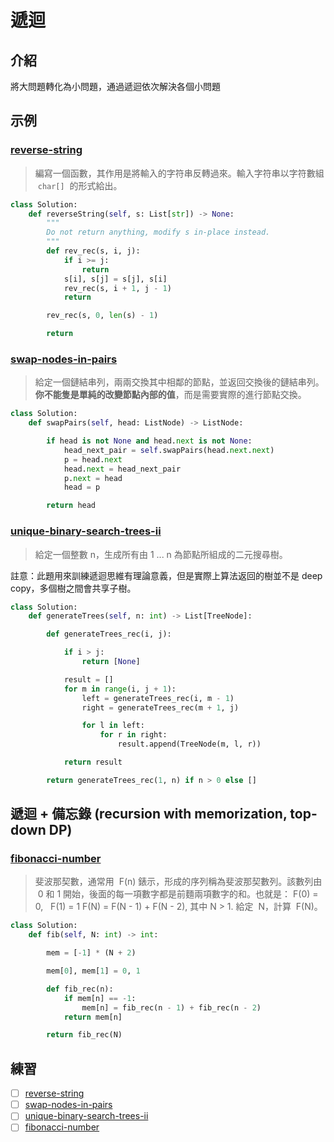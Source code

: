 # 遞迴

## 介紹

將大問題轉化為小問題，通過遞迴依次解決各個小問題

## 示例

### [reverse-string](https://leetcode.com/problems/reverse-string/)

> 編寫一個函數，其作用是將輸入的字符串反轉過來。輸入字符串以字符數組  `char[]`  的形式給出。

```Python
class Solution:
    def reverseString(self, s: List[str]) -> None:
        """
        Do not return anything, modify s in-place instead.
        """
        def rev_rec(s, i, j):
            if i >= j:
                return
            s[i], s[j] = s[j], s[i]
            rev_rec(s, i + 1, j - 1)
            return

        rev_rec(s, 0, len(s) - 1)

        return
```

### [swap-nodes-in-pairs](https://leetcode.com/problems/swap-nodes-in-pairs/)

> 給定一個鏈結串列，兩兩交換其中相鄰的節點，並返回交換後的鏈結串列。
> **你不能隻是單純的改變節點內部的值**，而是需要實際的進行節點交換。

```Python
class Solution:
    def swapPairs(self, head: ListNode) -> ListNode:

        if head is not None and head.next is not None:
            head_next_pair = self.swapPairs(head.next.next)
            p = head.next
            head.next = head_next_pair
            p.next = head
            head = p

        return head
```

### [unique-binary-search-trees-ii](https://leetcode.com/problems/unique-binary-search-trees-ii/)

> 給定一個整數 n，生成所有由 1 ... n 為節點所組成的二元搜尋樹。

註意：此題用來訓練遞迴思維有理論意義，但是實際上算法返回的樹並不是 deep copy，多個樹之間會共享子樹。

```Python
class Solution:
    def generateTrees(self, n: int) -> List[TreeNode]:

        def generateTrees_rec(i, j):

            if i > j:
                return [None]

            result = []
            for m in range(i, j + 1):
                left = generateTrees_rec(i, m - 1)
                right = generateTrees_rec(m + 1, j)

                for l in left:
                    for r in right:
                        result.append(TreeNode(m, l, r))

            return result

        return generateTrees_rec(1, n) if n > 0 else []
```

## 遞迴 + 備忘錄 (recursion with memorization, top-down DP)

### [fibonacci-number](https://leetcode.com/problems/fibonacci-number/)

> 斐波那契數，通常用  F(n) 錶示，形成的序列稱為斐波那契數列。該數列由  0 和 1 開始，後面的每一項數字都是前麵兩項數字的和。也就是：
> F(0) = 0,   F(1) = 1
> F(N) = F(N - 1) + F(N - 2), 其中 N > 1.
> 給定  N，計算  F(N)。

```Python
class Solution:
    def fib(self, N: int) -> int:

        mem = [-1] * (N + 2)

        mem[0], mem[1] = 0, 1

        def fib_rec(n):
            if mem[n] == -1:
                mem[n] = fib_rec(n - 1) + fib_rec(n - 2)
            return mem[n]

        return fib_rec(N)
```

## 練習

- [ ] [reverse-string](https://leetcode.com/problems/reverse-string/)
- [ ] [swap-nodes-in-pairs](https://leetcode.com/problems/swap-nodes-in-pairs/)
- [ ] [unique-binary-search-trees-ii](https://leetcode.com/problems/unique-binary-search-trees-ii/)
- [ ] [fibonacci-number](https://leetcode.com/problems/fibonacci-number/)
